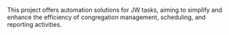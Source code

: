 This project offers automation solutions for JW tasks, aiming to simplify and enhance the efficiency of congregation management, scheduling, and reporting activities.
